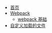 * [首页](README)
* [Webpack](Webpack/webpack)
    - [webpack 基础](Webpack/webpack-base)
* [自定义加载的文件](_coverpage )